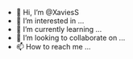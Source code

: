 - 👋 Hi, I’m @XaviesS
- 👀 I’m interested in ...
- 🌱 I’m currently learning ...
- 💞️ I’m looking to collaborate on ...
- 📫 How to reach me ...

<!---
XaviesS/XaviesS is a ✨ special ✨ repository because its `README.md` (this file) appears on your GitHub profile.
You can click the Preview link to take a look at your changes.
--->
